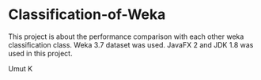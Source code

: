 # Classification-of-Weka

This project is about the performance comparison with each other weka classification class. Weka 3.7 dataset was used. JavaFX 2 and JDK 1.8 was used in this project. 

Umut K
